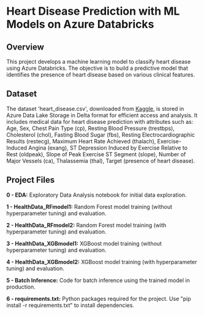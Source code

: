 # Heart Disease Prediction with ML Models on Azure Databricks

## Overview
This project develops a machine learning model to classify heart disease using Azure Databricks. The objective is to build a predictive model that identifies the presence of heart disease based on various clinical features. 

## Dataset
The dataset 'heart_disease.csv', downloaded from [Kaggle](https://www.kaggle.com/datasets/krishujeniya/heart-diseae?resource=download), is stored in Azure Data Lake Storage in Delta format for efficient access and analysis. It includes medical data for heart disease prediction with attributes such as: Age, Sex, Chest Pain Type (cp), Resting Blood Pressure (trestbps), Cholesterol (chol), Fasting Blood Sugar (fbs), Resting Electrocardiographic Results (restecg), Maximum Heart Rate Achieved (thalach), Exercise-Induced Angina (exang), ST Depression Induced by Exercise Relative to Rest (oldpeak), Slope of Peak Exercise ST Segment (slope), Number of Major Vessels (ca), Thalassemia (thal), Target (presence of heart disease).

## Project Files
**0 - EDA:** Exploratory Data Analysis notebook for initial data exploration.

**1 - HealthData_RFmodel1:** Random Forest model training (without hyperparameter tuning) and evaluation.

**2 - HealthData_RFmodel2:** Random Forest model training (with hyperparameter tuning) and evaluation.

**3 - HealthData_XGBmodel1:** XGBoost model training (without hyperparameter tuning) and evaluation.

**4 - HealthData_XGBmodel2:** XGBoost model training (with hyperparameter tuning) and evaluation.

**5 - Batch Inference:** Code for batch inference using the trained model in production.

**6 - requirements.txt:** Python packages required for the project. Use "pip install -r requirements.txt" to install dependencies.
    

